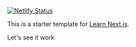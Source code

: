 [![Netlify Status](https://api.netlify.com/api/v1/badges/e85f6d6a-1764-4754-a409-b47f8d70162e/deploy-status)](https://app.netlify.com/sites/hungry-fermat-e94519/deploys)

This is a starter template for [Learn Next.js](https://nextjs.org/learn).

Let's see it work
